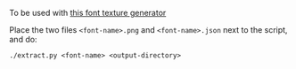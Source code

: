 To be used with [this font texture generator](https://evanw.github.io/font-texture-generator/)

Place the two files `<font-name>.png` and `<font-name>.json` next to the script, and do:

`./extract.py <font-name> <output-directory>`
